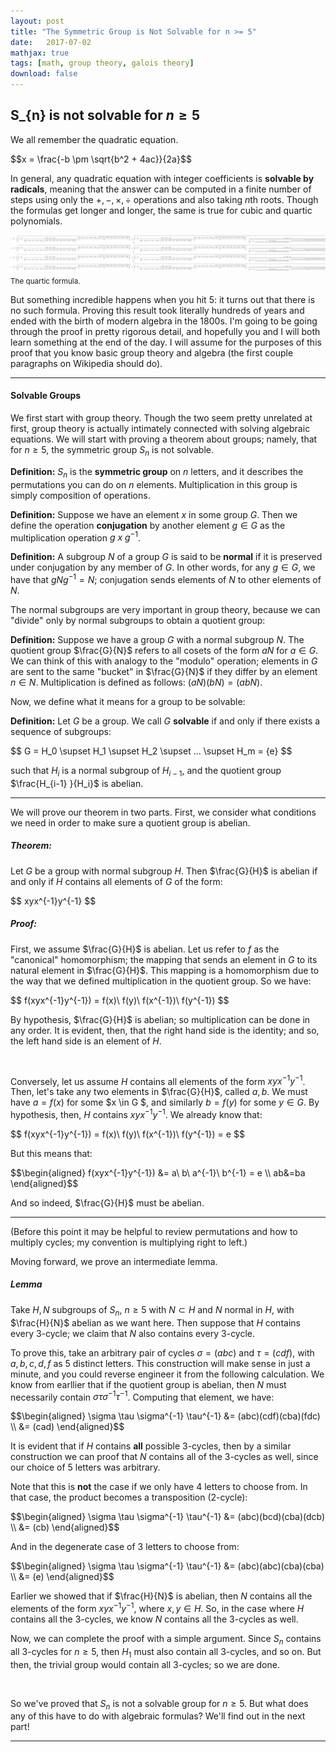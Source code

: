 ```yaml
---
layout: post
title: "The Symmetric Group is Not Solvable for n >= 5"
date:   2017-07-02
mathjax: true
tags: [math, group theory, galois theory]
download: false
---
```


## S_{n} is not solvable for $n \ge 5$

We all remember the quadratic equation.

<p>
$$x = \frac{-b \pm \sqrt{b^2 + 4ac}}{2a}$$
</p>

In general, any quadratic equation with integer coefficients is **solvable by radicals**, meaning that the answer can be computed in a finite number of steps using only the $+, -, \times, \div$ operations and also taking $n$th roots. Though the formulas get longer and longer, the same is true for cubic and quartic polynomials.

<center><img src="/assets/quartic.png"></center>

<div class="caption">
<sub>The quartic formula.</sub>
</div>

But something incredible happens when you hit $5$: it turns out that there is no such formula. Proving this result took literally hundreds of years and ended with the birth of modern algebra in the $1800$s. I'm going to be going through the proof in pretty rigorous detail, and hopefully you and I will both learn something at the end of the day. I will assume for the purposes of this proof that you know basic group theory and algebra (the first couple paragraphs on Wikipedia should do).

---

#### Solvable Groups

We first start with group theory. Though the two seem pretty unrelated at first, group theory is actually intimately connected with solving algebraic equations. We will start with proving a theorem about groups; namely, that for $n \ge 5$, the symmetric group $S_n$ is not solvable.

**Definition:** $S_{n}$ is the **symmetric group** on $n$ letters, and it describes the permutations you can do on $n$ elements. Multiplication in this group is simply composition of operations.

**Definition:** Suppose we have an element $x$ in some group $G$. Then we define the operation **conjugation** by another element $g \in G$ as the multiplication operation $g\ x\ g^{-1}$.

**Definition:** A subgroup $N$ of a group $G$ is said to be **normal** if it is preserved under conjugation by any member of $G$. In other words, for any $g \in G$, we have that $gNg^{-1} = N$; conjugation sends elements of $N$ to other elements of $N$.

The normal subgroups are very important in group theory, because we can "divide" only by normal subgroups to obtain a quotient group:

**Definition:** Suppose we have a group $G$ with a normal subgroup $N$. The quotient group $\frac{G}{N}$ refers to all cosets of the form $aN$ for $a \in G$. We can think of this with analogy to the "modulo" operation; elements in $G$ are sent to the same "bucket" in $\frac{G}{N}$ if they differ by an element $n \in N$. Multiplication is defined as follows: $(aN)(bN) = (abN)$.

Now, we define what it means for a group to be solvable:

**Definition:** Let $G$ be a group. We call $G$ **solvable** if and only if there exists a sequence of subgroups:

<p>
$$
G = H_0 \supset H_1 \supset H_2 \supset ... \supset H_m = {e}
$$
</p>

such that $H_i$ is a normal subgroup of $H_{i-1}$, and the quotient group $\frac{H_{i-1} }{H_i}$ is abelian.

---

We will prove our theorem in two parts. First, we consider what conditions we need in order to make sure a quotient group is abelian.

##### Theorem:

Let $G$ be a group with normal subgroup $H$. Then $\frac{G}{H}$ is abelian if and only if $H$ contains all elements of $G$ of the form:
<p>
$$
xyx^{-1}y^{-1}
$$
</p>

##### Proof:

First, we assume $\frac{G}{H}$ is abelian. Let us refer to $f$ as the "canonical" homomorphism; the mapping that sends an element in $G$ to its natural element in $\frac{G}{H}$. This mapping is a homomorphism due to the way that we defined multiplication in the quotient group. So we have:

<p>
$$
f(xyx^{-1}y^{-1}) = f(x)\ f(y)\ f(x^{-1})\ f(y^{-1})
$$
</p>

By hypothesis, $\frac{G}{H}$ is abelian; so multiplication can be done in any order. It is evident, then, that the right hand side is the identity; and so, the left hand side is an element of $H$.

<br>

Conversely, let us assume $H$ contains all elements of the form $xyx^{-1}y^{-1}$. Then, let's take any two elements in $\frac{G}{H}$, called $a, b$. We must have $a = f(x)$ for some $x \in G $, and similarly $b = f(y)$ for some $y \in G$. By hypothesis, then, $H$ contains $xyx^{-1}y^{-1}$. We already know that:

<p>
$$
f(xyx^{-1}y^{-1}) = f(x)\ f(y)\ f(x^{-1})\ f(y^{-1}) = e
$$
</p>

But this means that:

<p>
$$\begin{aligned}
f(xyx^{-1}y^{-1}) &= a\ b\ a^{-1}\ b^{-1} = e \\
ab&=ba
\end{aligned}$$
</p>

And so indeed, $\frac{G}{H}$ must be abelian.

---

(Before this point it may be helpful to review permutations and how to multiply cycles; my convention is multiplying right to left.)

Moving forward, we prove an intermediate lemma. 

##### Lemma

Take $H,N$ subgroups of $S_n$, $n\ge 5$ with $N \subset H$ and $N$ normal in $H$, with $\frac{H}{N}$ abelian as we want here. Then suppose that $H$ contains every $3$-cycle; we claim that $N$ also contains every $3$-cycle.

To prove this, take an arbitrary pair of cycles $\sigma=(abc)$ and $\tau=(cdf)$, with $a,b,c,d,f$ as $5$ distinct letters. This construction will make sense in just a minute, and you could reverse engineer it from the following calculation. We know from earllier that if the quotient group is abelian, then $N$ must necessarily contain $\sigma \tau \sigma^{-1} \tau^{-1}$. Computing that element, we have:

<p>
$$\begin{aligned}
\sigma \tau \sigma^{-1} \tau^{-1} &= (abc)(cdf)(cba)(fdc) \\
&= (cad)
\end{aligned}$$
</p>

It is evident that if $H$ contains **all** possible $3$-cycles, then by a similar construction we can proof that $N$ contains all of the $3$-cycles as well, since our choice of $5$ letters was arbitrary.

Note that this is **not** the case if we only have 4 letters to choose from. In that case, the product becomes a transposition (2-cycle):

<p>
$$\begin{aligned}
\sigma \tau \sigma^{-1} \tau^{-1} &= (abc)(bcd)(cba)(dcb) \\
&= (cb)
\end{aligned}$$
</p>

And in the degenerate case of 3 letters to choose from:

<p>
$$\begin{aligned}
\sigma \tau \sigma^{-1} \tau^{-1} &= (abc)(abc)(cba)(cba) \\
&= (e)
\end{aligned}$$
</p>

Earlier we showed that if $\frac{H}{N}$ is abelian, then $N$ contains all the elements of the form $xyx^{-1}y^{-1}$, where $x,y \in H$. So, in the case where $H$ contains all the $3$-cycles, we know $N$ contains all the $3$-cycles as well.

Now, we can complete the proof with a simple argument. Since $S_n$ contains all $3$-cycles for $n\ge 5$, then $H_1$ must also contain all $3$-cycles, and so on. But then, the trivial group would contain all $3$-cycles; so we are done.

<br>

So we've proved that $S_n$ is not a solvable group for $n \ge 5$. But what does any of this have to do with algebraic formulas? We'll find out in the next part!

---